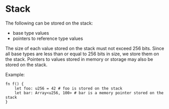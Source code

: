 # Stack

The following can be stored on the stack:

- base type values
- pointers to reference type values

The size of each value stored on the stack must not exceed 256 bits. Since all base types are less
than or equal to 256 bits in size, we store them on the stack. Pointers to values stored in memory or storage may also be stored on the stack.

Example:

```fe
fn f() {
    let foo: u256 = 42 # foo is stored on the stack
    let bar: Array<u256, 100> # bar is a memory pointer stored on the stack
}
```
